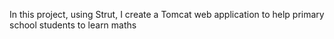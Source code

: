 In this project, using Strut, I create a Tomcat web application to help primary school students to learn maths